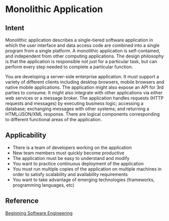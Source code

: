 # Monolithic Application

## Intent
Monolithic application describes a single-tiered software application in which the user interface and data access code 
are combined into a single program from a single platform. A monolithic application is self-contained, and independent 
from other computing applications. The design philosophy is that the application is responsible not just for a 
particular task, but can perform every step needed to complete a particular function.    

You are developing a server-side enterprise application. It must support a variety of different clients including 
desktop browsers, mobile browsers and native mobile applications. The application might also expose an API for 3rd 
parties to consume. It might also integrate with other applications via either web services or a message broker. 
The application handles requests (HTTP requests and messages) by executing business logic; accessing a database; 
exchanging messages with other systems; and returning a HTML/JSON/XML response. There are logical components 
corresponding to different functional areas of the application.     

## Applicability

* There is a team of developers working on the application
* New team members must quickly become productive
* The application must be easy to understand and modify
* You want to practice continuous deployment of the application
* You must run multiple copies of the application on multiple machines in order to satisfy scalability and 
availability requirements
* You want to take advantage of emerging technologies (frameworks, programming languages, etc)

## Reference
[Beginning Software Engineering](https://www.amazon.com/Beginning-Software-Engineering-Rod-Stephens/dp/1118969146/)
